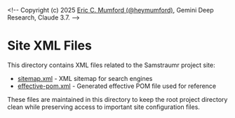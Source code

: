 <\!--
Copyright (c) 2025 [Eric C. Mumford (@heymumford)](https://github.com/heymumford), Gemini Deep Research, Claude 3.7.
-->

# Site XML Files

This directory contains XML files related to the Samstraumr project site:

- [sitemap.xml](./sitemap.xml) - XML sitemap for search engines
- [effective-pom.xml](./effective-pom.xml) - Generated effective POM file used for reference

These files are maintained in this directory to keep the root project directory clean while preserving access to important site configuration files.
